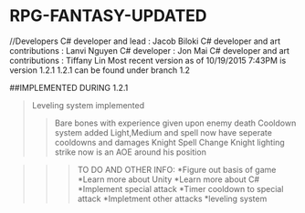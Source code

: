 # RPG-FANTASY-UPDATED
//Developers
C# developer and lead : Jacob Biloki
C# developer and art contributions : Lanvi Nguyen
C# developer : Jon Mai
C# developer and art contributions : Tiffany Lin
Most recent version as of 10/19/2015 7:43PM is version 1.2.1
1.2.1 can be found under branch 1.2

##IMPLEMENTED DURING 1.2.1
>Leveling system implemented
>>Bare bones with experience given upon enemy death
>Cooldown system added
>>Light,Medium and spell now have seperate cooldowns and damages
>Knight Spell Change
>>Knight lighting strike now is an AOE around his position


>>>TO DO AND OTHER INFO:
*Figure out basis of game
*Learn more about Unity
*Learn more about C#
*Implement special attack
*Timer cooldown to special attack
*Impletment other attacks
*leveling system
